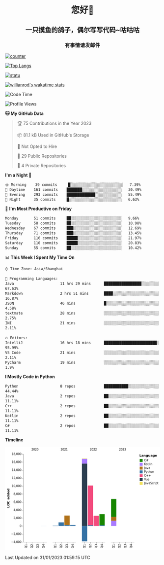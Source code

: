 

<!--
**kitUIN/kitUIN** is a ✨ _special_ ✨ repository because its `README.md` (this file) appears on your GitHub profile.

Here are some ideas to get you started:

- 🔭 I’m currently working on ...
- 🌱 I’m currently learning ...
- 👯 I’m looking to collaborate on ...
- 🤔 I’m looking for help with ...
- 💬 Ask me about ...
- 📫 How to reach me: ...
- 😄 Pronouns: ...
- ⚡ Fun fact: ...
-->
<h1 align="center">您好👋</h1>
<h2 align="center">一只摸鱼的鸽子，偶尔写写代码~咕咕咕</h2>
<h3 align="center">有事情请发邮件</h3>

[![counter](https://count.getloli.com/get/@KitUIN?theme=rule34)](https://count.getloli.com/)

[![Top Langs](https://github-readme-stats.kituin.fun/api/top-langs/?username=kitUIN&show_icons=true&theme=gruvbox&locale=cn&layout=compact)](https://github.com/anuraghazra/github-readme-stats)  

[![statu](https://github-readme-stats.kituin.fun/api?username=kitUIN&show_icons=true&theme=gruvbox&locale=cn)](https://github.com/anuraghazra/github-readme-stats)  

[![willianrod's wakatime stats](https://github-readme-stats.kituin.fun/api/wakatime?username=kituin)](https://github.com/anuraghazra/github-readme-stats)  


<!--START_SECTION:waka-->
![Code Time](http://img.shields.io/badge/Code%20Time-842%20hrs%2023%20mins-blue)

![Profile Views](http://img.shields.io/badge/Profile%20Views-21-blue)

**🐱 My GitHub Data** 

> 🏆 75 Contributions in the Year 2023
 > 
> 📦 81.1 kB Used in GitHub's Storage 
 > 
> 🚫 Not Opted to Hire
 > 
> 📜 29 Public Repositories 
 > 
> 🔑 4 Private Repositories  
 > 
**I'm a Night 🦉** 

```text
🌞 Morning    39 commits     █░░░░░░░░░░░░░░░░░░░░░░░░   7.39% 
🌆 Daytime    161 commits    ███████░░░░░░░░░░░░░░░░░░   30.49% 
🌃 Evening    293 commits    █████████████░░░░░░░░░░░░   55.49% 
🌙 Night      35 commits     █░░░░░░░░░░░░░░░░░░░░░░░░   6.63%

```
📅 **I'm Most Productive on Friday** 

```text
Monday       51 commits     ██░░░░░░░░░░░░░░░░░░░░░░░   9.66% 
Tuesday      58 commits     ██░░░░░░░░░░░░░░░░░░░░░░░   10.98% 
Wednesday    67 commits     ███░░░░░░░░░░░░░░░░░░░░░░   12.69% 
Thursday     71 commits     ███░░░░░░░░░░░░░░░░░░░░░░   13.45% 
Friday       116 commits    █████░░░░░░░░░░░░░░░░░░░░   21.97% 
Saturday     110 commits    █████░░░░░░░░░░░░░░░░░░░░   20.83% 
Sunday       55 commits     ██░░░░░░░░░░░░░░░░░░░░░░░   10.42%

```


📊 **This Week I Spent My Time On** 

```text
⌚︎ Time Zone: Asia/Shanghai

💬 Programming Languages: 
Java                     11 hrs 29 mins      █████████████████░░░░░░░░   67.63% 
Markdown                 2 hrs 51 mins       ████░░░░░░░░░░░░░░░░░░░░░   16.87% 
JSON                     46 mins             █░░░░░░░░░░░░░░░░░░░░░░░░   4.58% 
textmate                 28 mins             ░░░░░░░░░░░░░░░░░░░░░░░░░   2.75% 
INI                      21 mins             ░░░░░░░░░░░░░░░░░░░░░░░░░   2.11%

🔥 Editors: 
IntelliJ                 16 hrs 18 mins      ████████████████████████░   95.99% 
VS Code                  21 mins             ░░░░░░░░░░░░░░░░░░░░░░░░░   2.11% 
PyCharm                  19 mins             ░░░░░░░░░░░░░░░░░░░░░░░░░   1.9%

```

**I Mostly Code in Python** 

```text
Python                   8 repos             ███████████░░░░░░░░░░░░░░   44.44% 
Java                     2 repos             ██░░░░░░░░░░░░░░░░░░░░░░░   11.11% 
C++                      2 repos             ██░░░░░░░░░░░░░░░░░░░░░░░   11.11% 
Kotlin                   2 repos             ██░░░░░░░░░░░░░░░░░░░░░░░   11.11% 
C#                       2 repos             ██░░░░░░░░░░░░░░░░░░░░░░░   11.11%

```


**Timeline**

![Chart not found](https://raw.githubusercontent.com/kitUIN/kitUIN/main/charts/bar_graph.png) 


 Last Updated on 31/01/2023 01:59:15 UTC
<!--END_SECTION:waka-->

